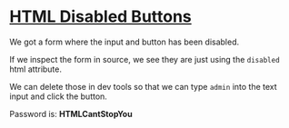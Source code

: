 # [HTML Disabled Buttons](https://www.root-me.org/en/Challenges/Web-Client/HTML-disabled-buttons)

We got a form where the input and button has been disabled.

If we inspect the form in source, we see they are just using the `disabled` html attribute.

We can delete those in dev tools so that we can type `admin` into the text input and click 
the button.

Password is: **HTMLCantStopYou**
